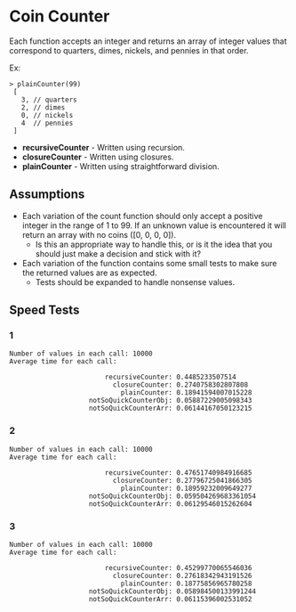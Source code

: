 # Coin Counter

Each function accepts an integer and returns an array of integer values that
correspond to quarters, dimes, nickels, and pennies in that order.

Ex:
```
> plainCounter(99)
 [
   3, // quarters
   2, // dimes
   0, // nickels
   4  // pennies
 ]
```

* **recursiveCounter** - Written using recursion.
* **closureCounter** - Written using closures.
* **plainCounter** - Written using straightforward division.

## Assumptions

- Each variation of the count function should only accept a positive integer in
  the range of 1 to 99. If an unknown value is encountered it will return an
  array with no coins ([0, 0, 0, 0]).
    * Is this an appropriate way to handle this, or is it the idea that you
      should just make a decision and stick with it?
- Each variation of the function contains some small tests to make sure the
  returned values are as expected.
    * Tests should be expanded to handle nonsense values.

## Speed Tests

### 1

```Number of calls: 10000
Number of values in each call: 10000
Average time for each call:

                        recursiveCounter: 0.4485233507514
                          closureCounter: 0.2740758302807808
                            plainCounter: 0.18941594007015228
                    notSoQuickCounterObj: 0.05887229005098343
                    notSoQuickCounterArr: 0.06144167050123215
```

### 2

```Number of calls: 10000
Number of values in each call: 10000
Average time for each call:

                        recursiveCounter: 0.47651740984916685
                          closureCounter: 0.27796725041866305
                            plainCounter: 0.18959232009649277
                    notSoQuickCounterObj: 0.059504269683361054
                    notSoQuickCounterArr: 0.06129546015262604
```

### 3

```Number of calls: 10000
Number of values in each call: 10000
Average time for each call:

                        recursiveCounter: 0.45299770065546036
                          closureCounter: 0.27618342943191526
                            plainCounter: 0.18775856965780258
                    notSoQuickCounterObj: 0.058984500133991244
                    notSoQuickCounterArr: 0.06115396002531052
```